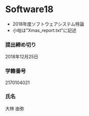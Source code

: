 # Software18
- 2018年度ソフトウェアシステム特論
- 小咄は"Xmas_report.txt"に記述

### 提出締め切り
2018年12月25日

### 学籍番号
2170104021

### 氏名
大林 由弥
